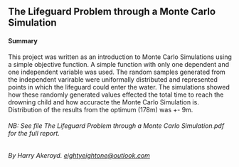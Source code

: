 ## The Lifeguard Problem through a Monte Carlo Simulation

#### Summary
This project was written as an introduction to Monte Carlo Simulations using a simple objective function. A simple function with only one dependent and one independent variable was used. The random samples generated from the independent varirable were uniformally distributed and represented points in which the lifeguard could enter the water. The simulations showed how these randomly generated values effected the total time to reach the drowning child and how accuracte the Monte Carlo Simulation is. Distribution of the results from the optimum (178m) was +- 9m.

###### *NB*: See file *The Lifeguard Problem through a Monte Carlo Simulation.pdf* for the full report.
###### By Harry Akeroyd. eightyeightone@outlook.com
